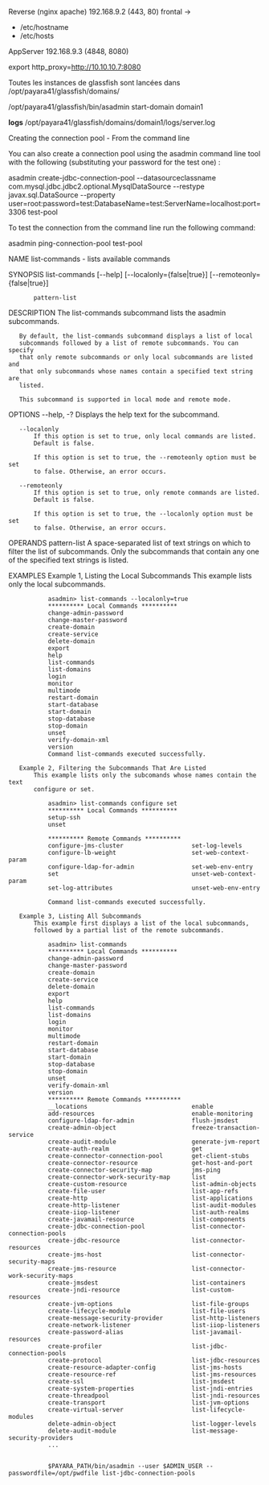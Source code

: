 Reverse (nginx apache)
192.168.9.2 (443, 80)
frontal ->
  - /etc/hostname
  - /etc/hosts


AppServer
192.168.9.3 (4848, 8080)


export http_proxy=http://10.10.10.7:8080


Toutes les instances de glassfish sont lancées dans 
/opt/payara41/glassfish/domains/

/opt/payara41/glassfish/bin/asadmin start-domain domain1

**logs**
/opt/payara41/glassfish/domains/domain1/logs/server.log


Creating the connection pool - From the command line
 
You can also create a connection pool using the asadmin command line tool with the following (substituting your password for the test one) :
 
asadmin create-jdbc-connection-pool 
--datasourceclassname com.mysql.jdbc.jdbc2.optional.MysqlDataSource 
--restype javax.sql.DataSource
 --property user=root:password=test:DatabaseName=test:ServerName=localhost:port=3306 test-pool
 
To test the connection from the command line run the following command:
 
asadmin ping-connection-pool test-pool



NAME
       list-commands - lists available commands

SYNOPSIS
           list-commands [--help]
           [--localonly={false|true}] [--remoteonly={false|true}]

           pattern-list

DESCRIPTION
       The list-commands subcommand lists the asadmin subcommands.

       By default, the list-commands subcommand displays a list of local
       subcommands followed by a list of remote subcommands. You can specify
       that only remote subcommands or only local subcommands are listed and
       that only subcommands whose names contain a specified text string are
       listed.

       This subcommand is supported in local mode and remote mode.

OPTIONS
       --help, -?
           Displays the help text for the subcommand.

       --localonly
           If this option is set to true, only local commands are listed.
           Default is false.

           If this option is set to true, the --remoteonly option must be set
           to false. Otherwise, an error occurs.

       --remoteonly
           If this option is set to true, only remote commands are listed.
           Default is false.

           If this option is set to true, the --localonly option must be set
           to false. Otherwise, an error occurs.

OPERANDS
       pattern-list
           A space-separated list of text strings on which to filter the list
           of subcommands. Only the subcommands that contain any one of the
           specified text strings is listed.

EXAMPLES
       Example 1, Listing the Local Subcommands
           This example lists only the local subcommands.

               asadmin> list-commands --localonly=true
               ********** Local Commands **********
               change-admin-password
               change-master-password
               create-domain
               create-service
               delete-domain
               export
               help
               list-commands
               list-domains
               login
               monitor
               multimode
               restart-domain
               start-database
               start-domain
               stop-database
               stop-domain
               unset
               verify-domain-xml
               version
               Command list-commands executed successfully.

       Example 2, Filtering the Subcommands That Are Listed
           This example lists only the subcomands whose names contain the text
           configure or set.

               asadmin> list-commands configure set
               ********** Local Commands **********
               setup-ssh
               unset

               ********** Remote Commands **********
               configure-jms-cluster                   set-log-levels
               configure-lb-weight                     set-web-context-param
               configure-ldap-for-admin                set-web-env-entry
               set                                     unset-web-context-param
               set-log-attributes                      unset-web-env-entry

               Command list-commands executed successfully.

       Example 3, Listing All Subcommands
           This example first displays a list of the local subcommands,
           followed by a partial list of the remote subcommands.

               asadmin> list-commands
               ********** Local Commands **********
               change-admin-password
               change-master-password
               create-domain
               create-service
               delete-domain
               export
               help
               list-commands
               list-domains
               login
               monitor
               multimode
               restart-domain
               start-database
               start-domain
               stop-database
               stop-domain
               unset
               verify-domain-xml
               version
               ********** Remote Commands **********
               __locations                             enable
               add-resources                           enable-monitoring
               configure-ldap-for-admin                flush-jmsdest
               create-admin-object                     freeze-transaction-service
               create-audit-module                     generate-jvm-report
               create-auth-realm                       get
               create-connector-connection-pool        get-client-stubs
               create-connector-resource               get-host-and-port
               create-connector-security-map           jms-ping
               create-connector-work-security-map      list
               create-custom-resource                  list-admin-objects
               create-file-user                        list-app-refs
               create-http                             list-applications
               create-http-listener                    list-audit-modules
               create-iiop-listener                    list-auth-realms
               create-javamail-resource                list-components
               create-jdbc-connection-pool             list-connector-connection-pools
               create-jdbc-resource                    list-connector-resources
               create-jms-host                         list-connector-security-maps
               create-jms-resource                     list-connector-work-security-maps
               create-jmsdest                          list-containers
               create-jndi-resource                    list-custom-resources
               create-jvm-options                      list-file-groups
               create-lifecycle-module                 list-file-users
               create-message-security-provider        list-http-listeners
               create-network-listener                 list-iiop-listeners
               create-password-alias                   list-javamail-resources
               create-profiler                         list-jdbc-connection-pools
               create-protocol                         list-jdbc-resources
               create-resource-adapter-config          list-jms-hosts
               create-resource-ref                     list-jms-resources
               create-ssl                              list-jmsdest
               create-system-properties                list-jndi-entries
               create-threadpool                       list-jndi-resources
               create-transport                        list-jvm-options
               create-virtual-server                   list-lifecycle-modules
               delete-admin-object                     list-logger-levels
               delete-audit-module                     list-message-security-providers
               ...


               $PAYARA_PATH/bin/asadmin --user $ADMIN_USER --passwordfile=/opt/pwdfile list-jdbc-connection-pools

